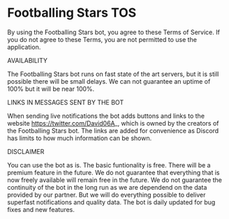 # Footballing Stars TOS

By using the Footballing Stars bot, you agree to these Terms of Service. If you do not agree to these Terms, you are not permitted to use the application.

AVAILABILITY

The Footballing Stars bot runs on fast state of the art servers, but it is still possible there will be small delays. We can not guarantee an uptime of 100% but it will be near 100%.

LINKS IN MESSAGES SENT BY THE BOT

When sending live notifications the bot adds buttons and links to the website https://twitter.com/David06A_, which is owned by the creators of the Footballing Stars bot. The links are added for convenience as Discord has limits to how much information can be shown.

DISCLAIMER

You can use the bot as is. The basic funtionality is free. There will be a premium feature in the future. We do not guarantee that everything that is now freely available will remain free in the future. We do not guarantee the continuity of the bot in the long run as we are dependend on the data provided by our partner. But we will do everything possible to deliver superfast notifications and quality data. The bot is daily updated for bug fixes and new features.
